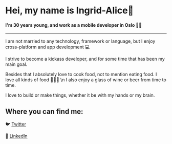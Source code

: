 # Hei, my name is Ingrid-Alice:wave:




#### I'm 30 years young, and work as a mobile developer in Oslo 👩🏽

---




I am not married to any technology, framework or language, but I enjoy cross-platform and app development 💻

I strive to become a kickass developer, and for some time that has been my main goal.



Besides that I absolutely love to cook food, not to mention eating food. I love all kinds of food 🍲🍕🥗 \n 
I also enjoy a glass of wine or beer from time to time.


I love to build or make things, whether it be with my hands or my brain.

## Where you can find me:
🐦 [Twitter](https://twitter.com/byiaffs)



🔗 [LinkedIn](https://www.linkedin.com/in/iaffs/)
<!--
<p align="right">
<img src="https://user-images.githubusercontent.com/42621710/101796122-e86a7480-3b08-11eb-98ab-42e4eb8d696d.png" width="200" title="hover text">
</p>
-->

<!--
**iaffs/iaffs** is a ✨ _special_ ✨ repository because its `README.md` (this file) appears on your GitHub profile.

Here are some ideas to get you started:

- 🔭 I’m currently working on ...
- 🌱 I’m currently learning ...
- 👯 I’m looking to collaborate on ...
- 🤔 I’m looking for help with ...
- 💬 Ask me about ...
- 📫 How to reach me: ...
- 😄 Pronouns: ...
- ⚡ Fun fact: ...
-->
